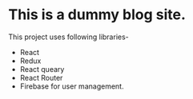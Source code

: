 # This is a dummy blog site.
This project uses following libraries-
- React
- Redux
- React queary
- React Router
- Firebase for user management.